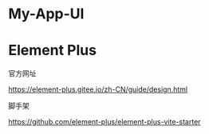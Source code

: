# My-App-UI



# Element Plus

官方网址

https://element-plus.gitee.io/zh-CN/guide/design.html



脚手架

https://github.com/element-plus/element-plus-vite-starter

